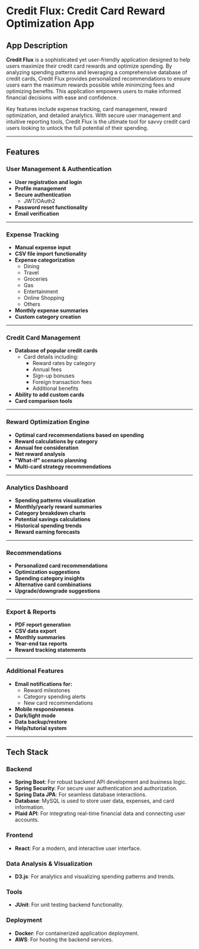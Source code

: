 # Credit Flux: Credit Card Reward Optimization App

## App Description
**Credit Flux** is a sophisticated yet user-friendly application designed to help users maximize their credit card rewards and optimize spending. By analyzing spending patterns and leveraging a comprehensive database of credit cards, Credit Flux provides personalized recommendations to ensure users earn the maximum rewards possible while minimizing fees and optimizing benefits. This application empowers users to make informed financial decisions with ease and confidence.

Key features include expense tracking, card management, reward optimization, and detailed analytics. With secure user management and intuitive reporting tools, Credit Flux is the ultimate tool for savvy credit card users looking to unlock the full potential of their spending.

---

## Features

### User Management & Authentication
- **User registration and login**
- **Profile management**
- **Secure authentication**
  - JWT/OAuth2
- **Password reset functionality**
- **Email verification**

---

### Expense Tracking
- **Manual expense input**
- **CSV file import functionality**
- **Expense categorization**
  - Dining
  - Travel
  - Groceries
  - Gas
  - Entertainment
  - Online Shopping
  - Others
- **Monthly expense summaries**
- **Custom category creation**

---

### Credit Card Management
- **Database of popular credit cards**
  - Card details including:
    - Reward rates by category
    - Annual fees
    - Sign-up bonuses
    - Foreign transaction fees
    - Additional benefits
- **Ability to add custom cards**
- **Card comparison tools**

---

### Reward Optimization Engine
- **Optimal card recommendations based on spending**
- **Reward calculations by category**
- **Annual fee consideration**
- **Net reward analysis**
- **"What-if" scenario planning**
- **Multi-card strategy recommendations**

---

### Analytics Dashboard
- **Spending patterns visualization**
- **Monthly/yearly reward summaries**
- **Category breakdown charts**
- **Potential savings calculations**
- **Historical spending trends**
- **Reward earning forecasts**

---

### Recommendations
- **Personalized card recommendations**
- **Optimization suggestions**
- **Spending category insights**
- **Alternative card combinations**
- **Upgrade/downgrade suggestions**

---

### Export & Reports
- **PDF report generation**
- **CSV data export**
- **Monthly summaries**
- **Year-end tax reports**
- **Reward tracking statements**

---

### Additional Features
- **Email notifications for:**
  - Reward milestones
  - Category spending alerts
  - New card recommendations
- **Mobile responsiveness**
- **Dark/light mode**
- **Data backup/restore**
- **Help/tutorial system**

---

## Tech Stack

### Backend
- **Spring Boot**: For robust backend API development and business logic.
- **Spring Security**: For secure user authentication and authorization.
- **Spring Data JPA**: For seamless database interactions.
- **Database**: MySQL is used to store user data, expenses, and card information.
- **Plaid API**: For integrating real-time financial data and connecting user accounts.

### Frontend
- **React**: For a modern, and interactive user interface.

### Data Analysis & Visualization
- **D3.js**: For analytics and visualizing spending patterns and trends.

### Tools
- **JUnit**: For unit testing backend functionality.

### Deployment
- **Docker**: For containerized application deployment.
- **AWS**: For hosting the backend services.

